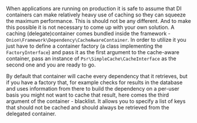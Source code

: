 When applications are running on production it is safe to assume that DI containers
can make relatively heavy use of caching so they can squeeze the maximum
performance. This is should not be any different. And to make this possible
it is not necessary to come up with your own solution. A caching (delegate)container
comes bundled inside the framework - `Onion\Framework\Dependency\CacheAwareContainer`.
In order to utilize it you just have to define a container factory (a class
implementing the `FactoryInterface`) and pass it as the first argument to the
cache-aware container, pass an instance of `Psr\SimpleCache\CacheInterface`
as the second one and you are ready to go.

By default that container will cache every dependency that it retrieves, but
if you have a factory that, for example checks for results in the database and
uses information from there to build the dependency on a per-user basis you
might not want to cache that result, here comes the third argument of the
container - blacklist. It allows you to specify a list of keys that should
not be cached and should always be retrieved from the delegated container.
